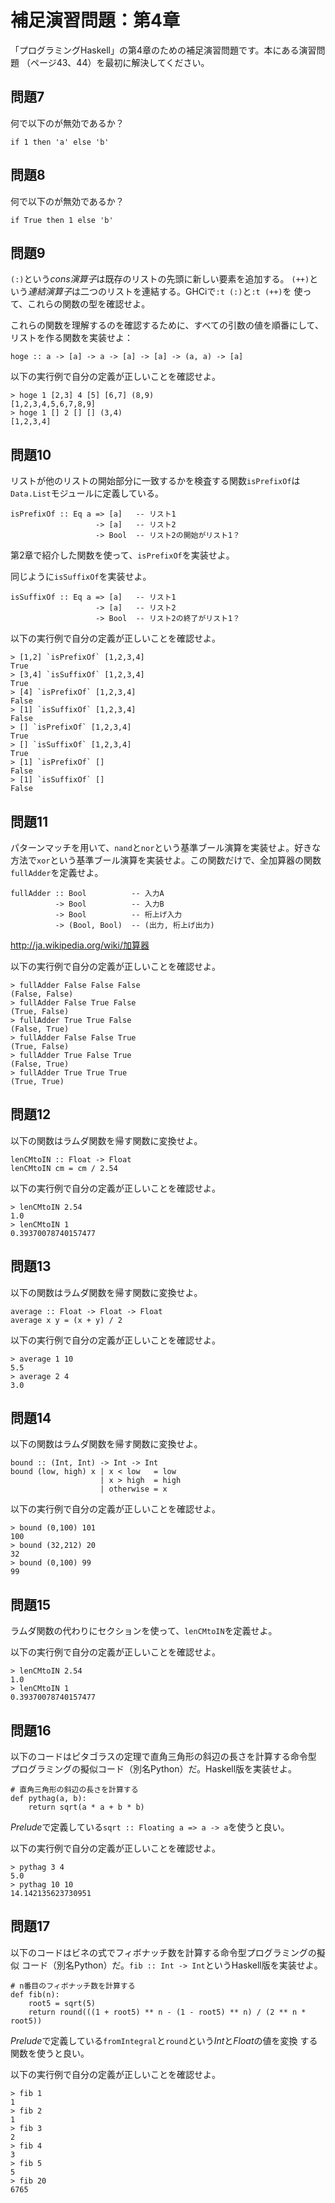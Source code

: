 補足演習問題：第4章
===================

「プログラミングHaskell」の第4章のための補足演習問題です。本にある演習問題
（ページ43、44）を最初に解決してください。

問題7
-----

何で以下のが無効であるか？

    if 1 then 'a' else 'b'

問題8
-----

何で以下のが無効であるか？

    if True then 1 else 'b'

問題9
-----

`(:)`という*cons演算子*は既存のリストの先頭に新しい要素を追加する。
`(++)`という*連結演算子*は二つのリストを連結する。GHCiで`:t (:)`と`:t (++)`を
使って、これらの関数の型を確認せよ。

これらの関数を理解するのを確認するために、すべての引数の値を順番にして、
リストを作る関数を実装せよ：

    hoge :: a -> [a] -> a -> [a] -> [a] -> (a, a) -> [a]

以下の実行例で自分の定義が正しいことを確認せよ。

    > hoge 1 [2,3] 4 [5] [6,7] (8,9)
    [1,2,3,4,5,6,7,8,9]
    > hoge 1 [] 2 [] [] (3,4)
    [1,2,3,4]

問題10
------

リストが他のリストの開始部分に一致するかを検査する関数`isPrefixOf`は
`Data.List`モジュールに定義している。

    isPrefixOf :: Eq a => [a]   -- リスト1
                       -> [a]   -- リスト2
                       -> Bool  -- リスト2の開始がリスト1？

第2章で紹介した関数を使って、`isPrefixOf`を実装せよ。

同じように`isSuffixOf`を実装せよ。

    isSuffixOf :: Eq a => [a]   -- リスト1
                       -> [a]   -- リスト2
                       -> Bool  -- リスト2の終了がリスト1？

以下の実行例で自分の定義が正しいことを確認せよ。

    > [1,2] `isPrefixOf` [1,2,3,4]
    True
    > [3,4] `isSuffixOf` [1,2,3,4]
    True
    > [4] `isPrefixOf` [1,2,3,4]
    False
    > [1] `isSuffixOf` [1,2,3,4]
    False
    > [] `isPrefixOf` [1,2,3,4]
    True
    > [] `isSuffixOf` [1,2,3,4]
    True
    > [1] `isPrefixOf` []
    False
    > [1] `isSuffixOf` []
    False

問題11
------

パターンマッチを用いて、`nand`と`nor`という基準ブール演算を実装せよ。好きな
方法で`xor`という基準ブール演算を実装せよ。この関数だけで、全加算器の関数
`fullAdder`を定義せよ。

    fullAdder :: Bool          -- 入力A
              -> Bool          -- 入力B
              -> Bool          -- 桁上げ入力
              -> (Bool, Bool)  -- (出力, 桁上げ出力)

http://ja.wikipedia.org/wiki/加算器

以下の実行例で自分の定義が正しいことを確認せよ。

    > fullAdder False False False
    (False, False)
    > fullAdder False True False
    (True, False)
    > fullAdder True True False
    (False, True)
    > fullAdder False False True
    (True, False)
    > fullAdder True False True
    (False, True)
    > fullAdder True True True
    (True, True)

問題12
------

以下の関数はラムダ関数を帰す関数に変換せよ。

    lenCMtoIN :: Float -> Float
    lenCMtoIN cm = cm / 2.54

以下の実行例で自分の定義が正しいことを確認せよ。

    > lenCMtoIN 2.54
    1.0
    > lenCMtoIN 1
    0.39370078740157477

問題13
------

以下の関数はラムダ関数を帰す関数に変換せよ。

    average :: Float -> Float -> Float
    average x y = (x + y) / 2

以下の実行例で自分の定義が正しいことを確認せよ。

    > average 1 10
    5.5
    > average 2 4
    3.0

問題14
------

以下の関数はラムダ関数を帰す関数に変換せよ。

    bound :: (Int, Int) -> Int -> Int
    bound (low, high) x | x < low   = low
                        | x > high  = high
                        | otherwise = x

以下の実行例で自分の定義が正しいことを確認せよ。

    > bound (0,100) 101
    100
    > bound (32,212) 20
    32
    > bound (0,100) 99
    99

問題15
------

ラムダ関数の代わりにセクションを使って、`lenCMtoIN`を定義せよ。

以下の実行例で自分の定義が正しいことを確認せよ。

    > lenCMtoIN 2.54
    1.0
    > lenCMtoIN 1
    0.39370078740157477

問題16
------

以下のコードはピタゴラスの定理で直角三角形の斜辺の長さを計算する命令型
プログラミングの擬似コード（別名Python）だ。Haskell版を実装せよ。

    # 直角三角形の斜辺の長さを計算する
    def pythag(a, b):
        return sqrt(a * a + b * b)

*Prelude*で定義している`sqrt :: Floating a => a -> a`を使うと良い。

以下の実行例で自分の定義が正しいことを確認せよ。

    > pythag 3 4
    5.0
    > pythag 10 10
    14.142135623730951

問題17
------

以下のコードはビネの式でフィボナッチ数を計算する命令型プログラミングの擬似
コード（別名Python）だ。`fib :: Int -> Int`というHaskell版を実装せよ。

    # n番目のフィボナッチ数を計算する
    def fib(n):
        root5 = sqrt(5)
        return round(((1 + root5) ** n - (1 - root5) ** n) / (2 ** n * root5))

*Prelude*で定義している`fromIntegral`と`round`という*Int*と*Float*の値を変換
する関数を使うと良い。

以下の実行例で自分の定義が正しいことを確認せよ。

    > fib 1
    1
    > fib 2
    1
    > fib 3
    2
    > fib 4
    3
    > fib 5
    5
    > fib 20
    6765
